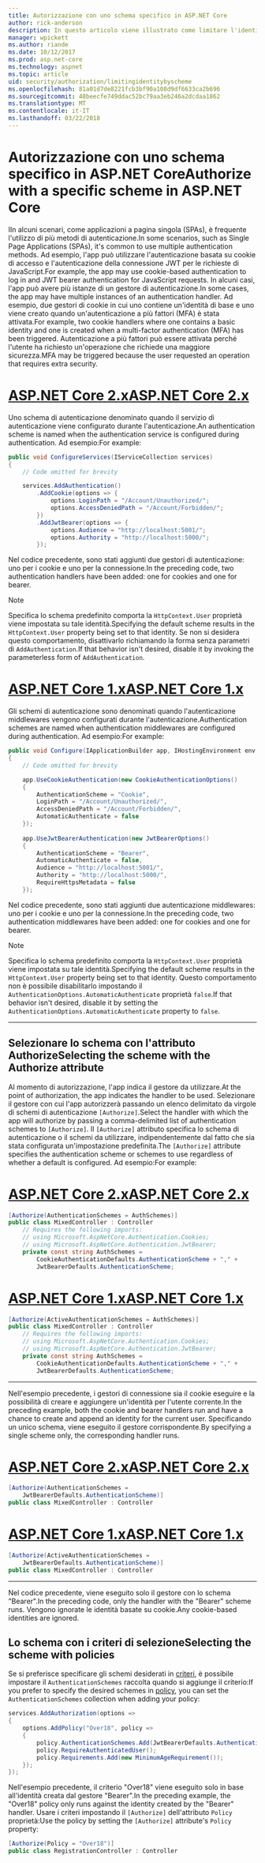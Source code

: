 ```yaml
---
title: Autorizzazione con uno schema specifico in ASP.NET Core
author: rick-anderson
description: In questo articolo viene illustrato come limitare l'identità per uno schema specifico quando si lavora con più metodi di autenticazione.
manager: wpickett
ms.author: riande
ms.date: 10/12/2017
ms.prod: asp.net-core
ms.technology: aspnet
ms.topic: article
uid: security/authorization/limitingidentitybyscheme
ms.openlocfilehash: 81a01d7de8221fcb3bf90a108d9df6633ca2b696
ms.sourcegitcommit: 48beecfe749ddac52bc79aa3eb246a2dcdaa1862
ms.translationtype: MT
ms.contentlocale: it-IT
ms.lasthandoff: 03/22/2018
---
```

# <a name="authorize-with-a-specific-scheme-in-aspnet-core"></a><span data-ttu-id="2809e-103">Autorizzazione con uno schema specifico in ASP.NET Core</span><span class="sxs-lookup"><span data-stu-id="2809e-103">Authorize with a specific scheme in ASP.NET Core</span></span>

<span data-ttu-id="2809e-104">IIn alcuni scenari, come applicazioni a pagina singola (SPAs), è frequente l'utilizzo di più metodi di autenticazione.</span><span class="sxs-lookup"><span data-stu-id="2809e-104">In some scenarios, such as Single Page Applications (SPAs), it's common to use multiple authentication methods.</span></span> <span data-ttu-id="2809e-105">Ad esempio, l'app può utilizzare l'autenticazione basata su cookie di accesso e l'autenticazione della connessione JWT per le richieste di JavaScript.</span><span class="sxs-lookup"><span data-stu-id="2809e-105">For example, the app may use cookie-based authentication to log in and JWT bearer authentication for JavaScript requests.</span></span> <span data-ttu-id="2809e-106">In alcuni casi, l'app può avere più istanze di un gestore di autenticazione.</span><span class="sxs-lookup"><span data-stu-id="2809e-106">In some cases, the app may have multiple instances of an authentication handler.</span></span> <span data-ttu-id="2809e-107">Ad esempio, due gestori di cookie in cui uno contiene un'identità di base e uno viene creato quando un'autenticazione a più fattori (MFA) è stata attivata.</span><span class="sxs-lookup"><span data-stu-id="2809e-107">For example, two cookie handlers where one contains a basic identity and one is created when a multi-factor authentication (MFA) has been triggered.</span></span> <span data-ttu-id="2809e-108">Autenticazione a più fattori può essere attivata perché l'utente ha richiesto un'operazione che richiede una maggiore sicurezza.</span><span class="sxs-lookup"><span data-stu-id="2809e-108">MFA may be triggered because the user requested an operation that requires extra security.</span></span>

# <a name="aspnet-core-2xtabaspnetcore2x"></a>[<span data-ttu-id="2809e-109">ASP.NET Core 2.x</span><span class="sxs-lookup"><span data-stu-id="2809e-109">ASP.NET Core 2.x</span></span>](#tab/aspnetcore2x)

<span data-ttu-id="2809e-110">Uno schema di autenticazione denominato quando il servizio di autenticazione viene configurato durante l'autenticazione.</span><span class="sxs-lookup"><span data-stu-id="2809e-110">An authentication scheme is named when the authentication service is configured during authentication.</span></span> <span data-ttu-id="2809e-111">Ad esempio:</span><span class="sxs-lookup"><span data-stu-id="2809e-111">For example:</span></span>

```csharp
public void ConfigureServices(IServiceCollection services)
{
    // Code omitted for brevity

    services.AddAuthentication()
        .AddCookie(options => {
            options.LoginPath = "/Account/Unauthorized/";
            options.AccessDeniedPath = "/Account/Forbidden/";
        })
        .AddJwtBearer(options => {
            options.Audience = "http://localhost:5001/";
            options.Authority = "http://localhost:5000/";
        });
```

<span data-ttu-id="2809e-112">Nel codice precedente, sono stati aggiunti due gestori di autenticazione: uno per i cookie e uno per la connessione.</span><span class="sxs-lookup"><span data-stu-id="2809e-112">In the preceding code, two authentication handlers have been added: one for cookies and one for bearer.</span></span>

>[!NOTE]
><span data-ttu-id="2809e-113">Specifica lo schema predefinito comporta la `HttpContext.User` proprietà viene impostata su tale identità.</span><span class="sxs-lookup"><span data-stu-id="2809e-113">Specifying the default scheme results in the `HttpContext.User` property being set to that identity.</span></span> <span data-ttu-id="2809e-114">Se non si desidera questo comportamento, disattivarlo richiamando la forma senza parametri di `AddAuthentication`.</span><span class="sxs-lookup"><span data-stu-id="2809e-114">If that behavior isn't desired, disable it by invoking the parameterless form of `AddAuthentication`.</span></span>

# <a name="aspnet-core-1xtabaspnetcore1x"></a>[<span data-ttu-id="2809e-115">ASP.NET Core 1.x</span><span class="sxs-lookup"><span data-stu-id="2809e-115">ASP.NET Core 1.x</span></span>](#tab/aspnetcore1x)

<span data-ttu-id="2809e-116">Gli schemi di autenticazione sono denominati quando l'autenticazione middlewares vengono configurati durante l'autenticazione.</span><span class="sxs-lookup"><span data-stu-id="2809e-116">Authentication schemes are named when authentication middlewares are configured during authentication.</span></span> <span data-ttu-id="2809e-117">Ad esempio:</span><span class="sxs-lookup"><span data-stu-id="2809e-117">For example:</span></span>

```csharp
public void Configure(IApplicationBuilder app, IHostingEnvironment env, ILoggerFactory loggerFactory)
{
    // Code omitted for brevity

    app.UseCookieAuthentication(new CookieAuthenticationOptions()
    {
        AuthenticationScheme = "Cookie",
        LoginPath = "/Account/Unauthorized/",
        AccessDeniedPath = "/Account/Forbidden/",
        AutomaticAuthenticate = false
    });
    
    app.UseJwtBearerAuthentication(new JwtBearerOptions()
    {
        AuthenticationScheme = "Bearer",
        AutomaticAuthenticate = false,
        Audience = "http://localhost:5001/",
        Authority = "http://localhost:5000/",
        RequireHttpsMetadata = false
    });
```

<span data-ttu-id="2809e-118">Nel codice precedente, sono stati aggiunti due autenticazione middlewares: uno per i cookie e uno per la connessione.</span><span class="sxs-lookup"><span data-stu-id="2809e-118">In the preceding code, two authentication middlewares have been added: one for cookies and one for bearer.</span></span>

>[!NOTE]
><span data-ttu-id="2809e-119">Specifica lo schema predefinito comporta la `HttpContext.User` proprietà viene impostata su tale identità.</span><span class="sxs-lookup"><span data-stu-id="2809e-119">Specifying the default scheme results in the `HttpContext.User` property being set to that identity.</span></span> <span data-ttu-id="2809e-120">Questo comportamento non è possibile disabilitarlo impostando il `AuthenticationOptions.AutomaticAuthenticate` proprietà `false`.</span><span class="sxs-lookup"><span data-stu-id="2809e-120">If that behavior isn't desired, disable it by setting the `AuthenticationOptions.AutomaticAuthenticate` property to `false`.</span></span>

---

## <a name="selecting-the-scheme-with-the-authorize-attribute"></a><span data-ttu-id="2809e-121">Selezionare lo schema con l'attributo Authorize</span><span class="sxs-lookup"><span data-stu-id="2809e-121">Selecting the scheme with the Authorize attribute</span></span>

<span data-ttu-id="2809e-122">Al momento di autorizzazione, l'app indica il gestore da utilizzare.</span><span class="sxs-lookup"><span data-stu-id="2809e-122">At the point of authorization, the app indicates the handler to be used.</span></span> <span data-ttu-id="2809e-123">Selezionare il gestore con cui l'app autorizzerà passando un elenco delimitato da virgole di schemi di autenticazione `[Authorize]`.</span><span class="sxs-lookup"><span data-stu-id="2809e-123">Select the handler with which the app will authorize by passing a comma-delimited list of authentication schemes to `[Authorize]`.</span></span> <span data-ttu-id="2809e-124">Il `[Authorize]` attributo specifica lo schema di autenticazione o il schemi da utilizzare, indipendentemente dal fatto che sia stata configurata un'impostazione predefinita.</span><span class="sxs-lookup"><span data-stu-id="2809e-124">The `[Authorize]` attribute specifies the authentication scheme or schemes to use regardless of whether a default is configured.</span></span> <span data-ttu-id="2809e-125">Ad esempio:</span><span class="sxs-lookup"><span data-stu-id="2809e-125">For example:</span></span>

# <a name="aspnet-core-2xtabaspnetcore2x"></a>[<span data-ttu-id="2809e-126">ASP.NET Core 2.x</span><span class="sxs-lookup"><span data-stu-id="2809e-126">ASP.NET Core 2.x</span></span>](#tab/aspnetcore2x)

```csharp
[Authorize(AuthenticationSchemes = AuthSchemes)]
public class MixedController : Controller
    // Requires the following imports:
    // using Microsoft.AspNetCore.Authentication.Cookies;
    // using Microsoft.AspNetCore.Authentication.JwtBearer;
    private const string AuthSchemes =
        CookieAuthenticationDefaults.AuthenticationScheme + "," +
        JwtBearerDefaults.AuthenticationScheme;
```

# <a name="aspnet-core-1xtabaspnetcore1x"></a>[<span data-ttu-id="2809e-127">ASP.NET Core 1.x</span><span class="sxs-lookup"><span data-stu-id="2809e-127">ASP.NET Core 1.x</span></span>](#tab/aspnetcore1x)

```csharp
[Authorize(ActiveAuthenticationSchemes = AuthSchemes)]
public class MixedController : Controller
    // Requires the following imports:
    // using Microsoft.AspNetCore.Authentication.Cookies;
    // using Microsoft.AspNetCore.Authentication.JwtBearer;
    private const string AuthSchemes =
        CookieAuthenticationDefaults.AuthenticationScheme + "," +
        JwtBearerDefaults.AuthenticationScheme;
```

---

<span data-ttu-id="2809e-128">Nell'esempio precedente, i gestori di connessione sia il cookie eseguire e la possibilità di creare e aggiungere un'identità per l'utente corrente.</span><span class="sxs-lookup"><span data-stu-id="2809e-128">In the preceding example, both the cookie and bearer handlers run and have a chance to create and append an identity for the current user.</span></span> <span data-ttu-id="2809e-129">Specificando un unico schema, viene eseguito il gestore corrispondente.</span><span class="sxs-lookup"><span data-stu-id="2809e-129">By specifying a single scheme only, the corresponding handler runs.</span></span>

# <a name="aspnet-core-2xtabaspnetcore2x"></a>[<span data-ttu-id="2809e-130">ASP.NET Core 2.x</span><span class="sxs-lookup"><span data-stu-id="2809e-130">ASP.NET Core 2.x</span></span>](#tab/aspnetcore2x)

```csharp
[Authorize(AuthenticationSchemes = 
    JwtBearerDefaults.AuthenticationScheme)]
public class MixedController : Controller
```

# <a name="aspnet-core-1xtabaspnetcore1x"></a>[<span data-ttu-id="2809e-131">ASP.NET Core 1.x</span><span class="sxs-lookup"><span data-stu-id="2809e-131">ASP.NET Core 1.x</span></span>](#tab/aspnetcore1x)

```csharp
[Authorize(ActiveAuthenticationSchemes = 
    JwtBearerDefaults.AuthenticationScheme)]
public class MixedController : Controller
```

---

<span data-ttu-id="2809e-132">Nel codice precedente, viene eseguito solo il gestore con lo schema "Bearer".</span><span class="sxs-lookup"><span data-stu-id="2809e-132">In the preceding code, only the handler with the "Bearer" scheme runs.</span></span> <span data-ttu-id="2809e-133">Vengono ignorate le identità basate su cookie.</span><span class="sxs-lookup"><span data-stu-id="2809e-133">Any cookie-based identities are ignored.</span></span>

## <a name="selecting-the-scheme-with-policies"></a><span data-ttu-id="2809e-134">Lo schema con i criteri di selezione</span><span class="sxs-lookup"><span data-stu-id="2809e-134">Selecting the scheme with policies</span></span>

<span data-ttu-id="2809e-135">Se si preferisce specificare gli schemi desiderati in [criteri](xref:security/authorization/policies), è possibile impostare il `AuthenticationSchemes` raccolta quando si aggiunge il criterio:</span><span class="sxs-lookup"><span data-stu-id="2809e-135">If you prefer to specify the desired schemes in [policy](xref:security/authorization/policies), you can set the `AuthenticationSchemes` collection when adding your policy:</span></span>

```csharp
services.AddAuthorization(options =>
{
    options.AddPolicy("Over18", policy =>
    {
        policy.AuthenticationSchemes.Add(JwtBearerDefaults.AuthenticationScheme);
        policy.RequireAuthenticatedUser();
        policy.Requirements.Add(new MinimumAgeRequirement());
    });
});
```

<span data-ttu-id="2809e-136">Nell'esempio precedente, il criterio "Over18" viene eseguito solo in base all'identità creata dal gestore "Bearer".</span><span class="sxs-lookup"><span data-stu-id="2809e-136">In the preceding example, the "Over18" policy only runs against the identity created by the "Bearer" handler.</span></span> <span data-ttu-id="2809e-137">Usare i criteri impostando il `[Authorize]` dell'attributo `Policy` proprietà:</span><span class="sxs-lookup"><span data-stu-id="2809e-137">Use the policy by setting the `[Authorize]` attribute's `Policy` property:</span></span>

```csharp
[Authorize(Policy = "Over18")]
public class RegistrationController : Controller
```
